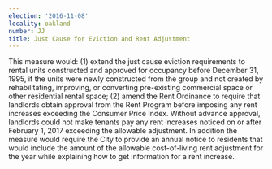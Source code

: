 ```yaml
---
election: '2016-11-08'
locality: oakland
number: JJ
title: Just Cause for Eviction and Rent Adjustment
---
```

This measure would: (1) extend the just cause eviction requirements to rental units constructed and approved for occupancy before December 31, 1995, if the units were newly constructed from the group and not created by rehabilitating, improving, or converting pre-existing commercial space or other residential rental space; (2) amend the Rent Ordinance to require that landlords obtain approval from the Rent Program before imposing any rent increases exceeding the Consumer Price Index. Without advance approval, landlords could not make tenants pay any rent increases noticed on or after February 1, 2017 exceeding the allowable adjustment. In addition the measure would require the City to provide an annual notice to residents that would include the amount of the allowable cost-of-living rent adjustment for the year while explaining how to get information for a rent increase.
